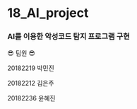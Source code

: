 # 18_AI_project
### AI를 이용한 악성코드 탐지 프로그램 구현

:sunglasses: 팀원 :sunglasses:

20182219 박민진 

20182212 김은주

20182236 윤혜진
